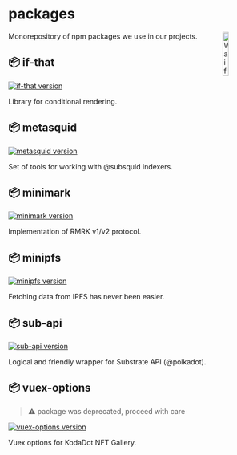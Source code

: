 # packages

<img src="https://user-images.githubusercontent.com/5887929/217076003-3204c70f-c2c9-459f-9fd6-51f397a50be2.png" alt="Waifu" width="15%" align="right" />

Monorepository of npm packages we use in our projects.

## 📦 if-that

[![if-that version][if-that-version-src]][if-that-version-href]

Library for conditional rendering.

## 📦 metasquid

[![metasquid version][metasquid-version-src]][metasquid-version-href]

Set of tools for working with @subsquid indexers.

## 📦 minimark

[![minimark version][minimark-version-src]][minimark-version-href]

Implementation of RMRK v1/v2 protocol.

## 📦 minipfs

[![minipfs version][minipfs-version-src]][minipfs-version-href]

Fetching data from IPFS has never been easier.

## 📦 sub-api

[![sub-api version][sub-api-version-src]][sub-api-version-href]

Logical and friendly wrapper for Substrate API (@polkadot).

## 📦 vuex-options

> ⚠️ package was deprecated, proceed with care

[![vuex-options version][vuex-options-version-src]][vuex-options-version-href]

Vuex options for KodaDot NFT Gallery.


<!-- Badges -->
[if-that-version-src]: https://img.shields.io/npm/v/@kodadot1/if-that/latest.svg?style=flat&colorA=18181B&colorB=FF7AC3
[if-that-version-href]: https://npmjs.com/package/@kodadot1/if-that

[metasquid-version-src]: https://img.shields.io/npm/v/@kodadot1/metasquid/latest.svg?style=flat&colorA=18181B&colorB=FF7AC3
[metasquid-version-href]: https://npmjs.com/package/@kodadot1/metasquid

[minimark-version-src]: https://img.shields.io/npm/v/@kodadot1/minimark/latest.svg?style=flat&colorA=18181B&colorB=FF7AC3
[minimark-version-href]: https://npmjs.com/package/@kodadot1/minimark

[minipfs-version-src]: https://img.shields.io/npm/v/@kodadot1/minipfs/latest.svg?style=flat&colorA=18181B&colorB=FF7AC3
[minipfs-version-href]: https://npmjs.com/package/@kodadot1/minipfs

[sub-api-version-src]: https://img.shields.io/npm/v/@kodadot1/sub-api/latest.svg?style=flat&colorA=18181B&colorB=FF7AC3
[sub-api-version-href]: https://npmjs.com/package/@kodadot1/sub-api

[vuex-options-version-src]: https://img.shields.io/npm/v/@kodadot1/vuex-options/latest.svg?style=flat&colorA=18181B&colorB=FF7AC3
[vuex-options-version-href]: https://npmjs.com/package/@kodadot1/vuex-options
